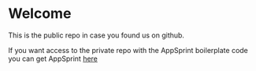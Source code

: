 # Welcome
This is the public repo in case you found us on github.

If you want access to the private repo with the AppSprint boilerplate code you can get AppSprint [here](https://appsprint.co/)
